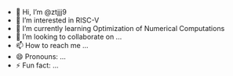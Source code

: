 - 👋 Hi, I’m @ztjjj9
- 👀 I’m interested in RISC-V
- 🌱 I’m currently learning Optimization of Numerical Computations
- 💞️ I’m looking to collaborate on ...
- 📫 How to reach me ...
- 😄 Pronouns: ...
- ⚡ Fun fact: ...

<!---
ztjjj9/ztjjj9 is a ✨ special ✨ repository because its `README.md` (this file) appears on your GitHub profile.
You can click the Preview link to take a look at your changes.
--->
